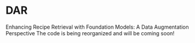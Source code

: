 # DAR
Enhancing Recipe Retrieval with Foundation Models: A Data Augmentation Perspective 
The code is being reorganized and will be coming soon!

